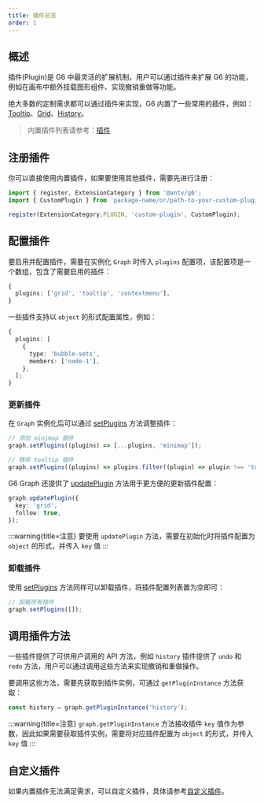 ```yaml
---
title: 插件总览
order: 1
---
```


## 概述

插件(Plugin)是 G6 中最灵活的扩展机制，用户可以通过插件来扩展 G6 的功能，例如在画布中额外挂载图形组件、实现撤销重做等功能。

绝大多数的定制需求都可以通过插件来实现，G6 内置了一些常用的插件，例如：[Tooltip](/api/plugins/tooltip)、[Grid](/api/plugins/grid)、[History](/api/plugins/history)。

> 内置插件列表请参考：[插件](/api/plugins/bubble-sets)

## 注册插件

你可以直接使用内置插件，如果要使用其他插件，需要先进行注册：

```typescript
import { register, ExtensionCategory } from '@antv/g6';
import { CustomPlugin } from 'package-name/or/path-to-your-custom-plugin';

register(ExtensionCategory.PLUGIN, 'custom-plugin', CustomPlugin);
```

## 配置插件

要启用并配置插件，需要在实例化 `Graph` 时传入 `plugins` 配置项，该配置项是一个数组，包含了需要启用的插件：

```typescript
{
  plugins: ['grid', 'tooltip', 'contextmenu'],
}
```

一些插件支持以 `object` 的形式配置属性，例如：

```typescript
{
  plugins: [
    {
      type: 'bubble-sets',
      members: ['node-1'],
    },
  ];
}
```

### 更新插件

在 `Graph` 实例化后可以通过 [setPlugins](/api/graph/method#graphsetpluginsplugins) 方法调整插件：

```typescript
// 添加 minimap 插件
graph.setPlugins((plugins) => [...plugins, 'minimap']);

// 移除 tooltip 插件
graph.setPlugins((plugins) => plugins.filter((plugin) => plugin !== 'tooltip'));
```

G6 Graph 还提供了 [updatePlugin](/api/graph/method#graphupdatepluginplugin) 方法用于更方便的更新插件配置：

```typescript
graph.updatePlugin({
  key: 'grid',
  follow: true,
});
```

:::warning{title=注意}
要使用 `updatePlugin` 方法，需要在初始化时将插件配置为 `object` 的形式，并传入 `key` 值
:::

### 卸载插件

使用 [setPlugins](/api/graph/method#graphsetpluginsplugins) 方法同样可以卸载插件，将插件配置列表置为空即可：

```typescript
// 卸载所有插件
graph.setPlugins([]);
```

## 调用插件方法

一些插件提供了可供用户调用的 API 方法，例如 `history` 插件提供了 `undo` 和 `redo` 方法，用户可以通过调用这些方法来实现撤销和重做操作。

要调用这些方法，需要先获取到插件实例，可通过 `getPluginInstance` 方法获取：

```js
const history = graph.getPluginInstance('history');
```

:::warning{title=注意}
`graph.getPluginInstance` 方法接收插件 `key` 值作为参数，因此如果需要获取插件实例，需要将对应插件配置为 `object` 的形式，并传入 `key` 值
:::

## 自定义插件

如果内置插件无法满足需求，可以自定义插件，具体请参考[自定义插件](/manual/custom-extension/plugin)。

